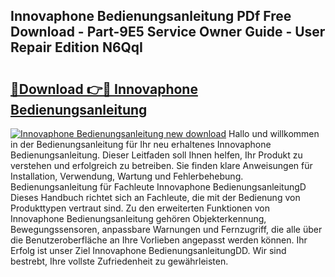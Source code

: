 ## Innovaphone Bedienungsanleitung PDf Free Download - Part-9E5 Service Owner Guide - User Repair Edition N6QqI

# <h2><a href="http://df662w.blite.top/?on=Innovaphone+Bedienungsanleitung">🔗Download 👉🔴 Innovaphone Bedienungsanleitung</a></h2>

[![Innovaphone Bedienungsanleitung new download](https://i.imgur.com/lujVjoI.png)](http://df662w.blite.top/?on=Innovaphone+Bedienungsanleitung)
Hallo und willkommen in der Bedienungsanleitung für Ihr neu erhaltenes Innovaphone Bedienungsanleitung. Dieser Leitfaden soll Ihnen helfen, Ihr Produkt zu verstehen und erfolgreich zu betreiben. Sie finden klare Anweisungen für Installation, Verwendung, Wartung und Fehlerbehebung. Bedienungsanleitung für Fachleute Innovaphone BedienungsanleitungD Dieses Handbuch richtet sich an Fachleute, die mit der Bedienung von Produkttypen vertraut sind. Zu den erweiterten Funktionen von Innovaphone Bedienungsanleitung gehören Objekterkennung, Bewegungssensoren, anpassbare Warnungen und Fernzugriff, die alle über die Benutzeroberfläche an Ihre Vorlieben angepasst werden können. Ihr Erfolg ist unser Ziel Innovaphone BedienungsanleitungDD. Wir sind bestrebt, Ihre vollste Zufriedenheit zu gewährleisten.
